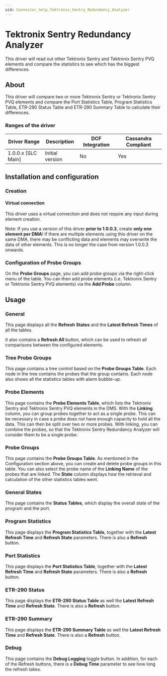 ```yaml
---
uid: Connector_help_Tektronix_Sentry_Redundancy_Analyzer
---
```


# Tektronix Sentry Redundancy Analyzer

This driver will read out other Tektronix Sentry and Tektronix Sentry PVQ elements and compare the statistics to see which has the biggest differences.

## About

This driver will compare two or more Tektronix Sentry or Tektronix Sentry PVQ elements and compare the Port Statistics Table, Program Statistics Table, ETR-290 Status Table and ETR-290 Summary Table to calculate their differences.

### Ranges of the driver

| **Driver Range**     | **Description** | **DCF Integration** | **Cassandra Compliant** |
|----------------------|-----------------|---------------------|-------------------------|
| 1.0.0.x \[SLC Main\] | Initial version | No                  | Yes                     |

## Installation and configuration

### Creation

#### Virtual connection

This driver uses a virtual connection and does not require any input during element creation.

Note: If you use a version of this driver **prior to 1.0.0.3**, create **only one element per DMA**! If there are multiple elements using this driver on the same DMA, there may be conflicting data and elements may overwrite the data of other elements. This is no longer the case from version 1.0.0.3 onwards.

### Configuration of Probe Groups

On the **Probe Groups** page, you can add probe groups via the right-click menu of the table. You can then add probe elements (i.e. Tektronix Sentry or Tektronix Sentry PVQ elements) via the **Add Probe** column.

## Usage

### General

This page displays all the **Refresh** **States** and the **Latest Refresh** **Times** of all the tables.

It also contains a **Refresh All** button, which can be used to refresh all comparisons between the configured elements.

### Tree Probe Groups

This page contains a tree control based on the **Probe Groups Table**. Each node in the tree contains the probes that the group contains. Each node also shows all the statistics tables with alarm bubble-up.

### Probe Elements

This page contains the **Probe Elements Table**, which lists the Tektronix Sentry and Tektronix Sentry PVQ elements in the DMS. With the **Linking** column, you can group probes together to act as a single probe. This can be necessary in case a probe does not have enough capacity to hold all the data. This can then be split over two or more probes. With linking, you can combine the probes, so that the Tektronix Sentry Redundancy Analyzer will consider them to be a single probe.

### Probe Groups

This page contains the **Probe Groups Table**. As mentioned in the Configuration section above, you can create and delete probe groups in this table. You can also select the probe name of the **Linking Name** of the probes that are linked. The **State** column displays how the retrieval and calculation of the other statistics tables went.

### General States

This page contains the **Status Tables**, which display the overall state of the program and the port.

### Program Statistics

This page displays the **Program Statistics Table**, together with the **Latest Refresh Time** and **Refresh State** parameters. There is also a **Refresh** button.

### Port Statistics

This page displays the **Port Statistics Table**, together with the **Latest Refresh Time** and **Refresh State** parameters. There is also a **Refresh** button.

### ETR-290 Status

This page displays the **ETR-290 Status Table** as well the **Latest Refresh Time** and **Refresh State**. There is also a **Refresh** button.

### ETR-290 Summary

This page displays the **ETR-290 Summary Table** as well the **Latest Refresh Time** and **Refresh State**. There is also a **Refresh** button.

### Debug

This page contains the **Debug Logging** toggle button. In addition, for each of the Refresh buttons, there is a **Debug Time** parameter to see how long the refresh takes.
